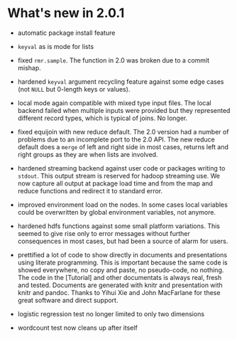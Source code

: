 # What's new in 2.0.1

* automatic package install feature
* `keyval` as is mode for lists

* fixed `rmr.sample`. The function in 2.0 was broken due to a commit mishap.
* hardened `keyval` argument recycling feature against some edge cases (not `NULL` but 0-length keys or values).
* local mode again compatible with mixed type input files. The local backend failed when multiple inputs were provided but they represented different record types, which is typical of joins. No longer.
* fixed equijoin with new reduce default. The 2.0 version had a number of problems due to an incomplete port to the 2.0 API. The new reduce default does a `merge` of left and right side in most cases, returns left and right groups as they are when lists are involved.
* hardened streaming backend against user code or packages writing to `stdout`. This output stream is reserved for hadoop streaming use. We now capture all output at package load time and from the map and reduce functions and redirect it to standard error. 
* improved environment load  on the nodes. In some cases local variables could be overwritten by global environment variables, not anymore.
* hardened hdfs functions against some small platform variations. This seemed to give rise only to error messages without further consequences in most cases, but had been a source of alarm for users.


* prettified a lot of code to show directly in documents and presentations using literate programming. This is important because the same code is showed everywhere, no copy and paste, no pseudo-code, no nothing. The code in the [Tutorial] and other documentats is always real, fresh and tested. Documents are generated with knitr and presentation with knitr and pandoc. Thanks to  Yihui Xie and John MacFarlane for these great software and direct support.
* logistic regression test no longer limited to only two dimensions
* wordcount test now cleans up after itself
